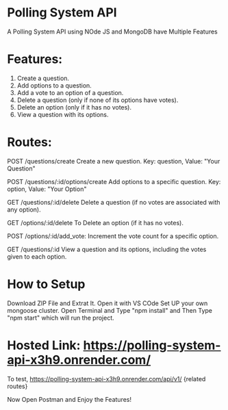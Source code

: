 # Polling System API

A Polling System API using NOde JS and MongoDB have Multiple Features

# Features:

1. Create a question.
2. Add options to a question.
3. Add a vote to an option of a question.
4. Delete a question (only if none of its options have votes).
5. Delete an option (only if it has no votes).
6. View a question with its options.


# Routes:

POST /questions/create  Create a new question.
Key: question,
Value: "Your Question"

POST /questions/:id/options/create  Add options to a specific question.
Key: option,
Value: "Your Option"

GET /questions/:id/delete    Delete a question (if no votes are associated with any option).

GET /options/:id/delete   To Delete an option (if it has no votes).

POST /options/:id/add_vote: Increment the vote count for a specific option.

GET /questions/:id   View a question and its options, including the votes given to each option.

# How to Setup
Download ZIP File and Extrat It.
Open it with VS COde
Set UP your own mongoose cluster.
Open Terminal and Type "npm install"
and Then Type "npm start" which will run the project.

# Hosted Link: https://polling-system-api-x3h9.onrender.com/

To test, https://polling-system-api-x3h9.onrender.com/api/v1/ {related routes}

Now Open Postman and Enjoy the Features!


